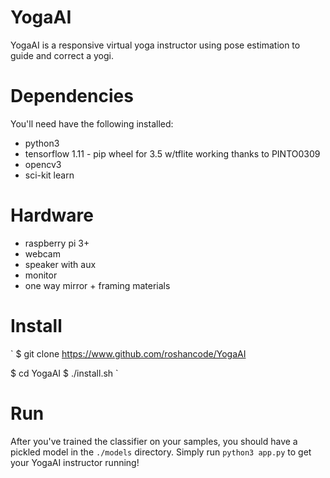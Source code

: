 # YogaAI
YogaAI is a responsive virtual yoga instructor using pose estimation to guide and correct a yogi.

# Dependencies
You'll need have the following installed:

* python3
* tensorflow 1.11 - pip wheel for 3.5 w/tflite working thanks to PINTO0309
* opencv3
* sci-kit learn

# Hardware
* raspberry pi 3+
* webcam
* speaker with aux
* monitor
* one way mirror + framing materials

# Install
` $ git clone https://www.github.com/roshancode/YogaAI

  $ cd YogaAI
  $ ./install.sh `


# Run
After you've trained the classifier on your samples, you should have a pickled model in the `./models` directory. Simply run
`python3 app.py`
to get your YogaAI instructor running!

